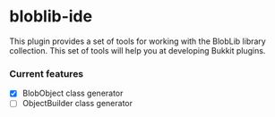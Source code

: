 # bloblib-ide

<!-- Plugin description -->
This plugin provides a set of tools for working with the BlobLib library collection.
This set of tools will help you at developing Bukkit plugins.

### Current features

- [x] BlobObject class generator
- [ ] ObjectBuilder class generator

<!-- Plugin description end -->
